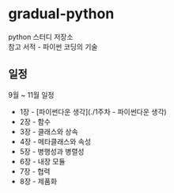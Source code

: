 # gradual-python
python 스터디 저장소  
참고 서적 - 파이썬 코딩의 기술
## 일정
9월 ~ 11월 일정
* 1장 - [파이썬다운 생각](./1주차 - 파이썬다운 생각)
* 2장 - 함수
* 3장 - 클래스와 상속
* 4장 - 메타클래스와 속성
* 5장 - 병행성과 병렬성
* 6장 - 내장 모듈
* 7장 - 협력
* 8장 - 제품화